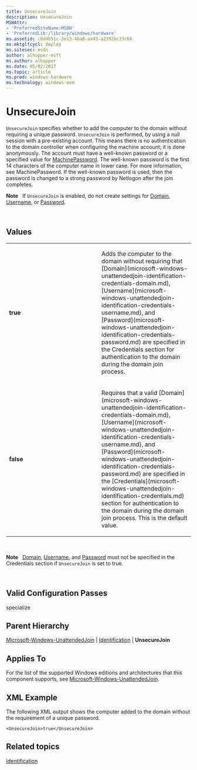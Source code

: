```yaml
---
title: UnsecureJoin
description: UnsecureJoin
MSHAttr:
- 'PreferredSiteName:MSDN'
- 'PreferredLib:/library/windows/hardware'
ms.assetid: c0d4b51c-3e13-4ba8-aa43-a2392bc33c66
ms.mktglfcycl: deploy
ms.sitesec: msdn
author: alhopper-msft
ms.author: alhopper
ms.date: 05/02/2017
ms.topic: article
ms.prod: windows-hardware
ms.technology: windows-oem
---
```


# UnsecureJoin


`UnsecureJoin` specifies whether to add the computer to the domain without requiring a unique password. `UnsecureJoin` is performed, by using a null session with a pre-existing account. This means there is no authentication to the domain controller when configuring the machine account; it is done anonymously. The account must have a well-known password or a specified value for [MachinePassword](microsoft-windows-unattendedjoin-identification-machinepassword.md). The well-known password is the first 14 characters of the computer name in lower case. For more information, see MachinePassword. If the well-known password is used, then the password is changed to a strong password by Netlogon after the join completes.

**Note**  
If `UnsecureJoin` is enabled, do not create settings for [Domain](microsoft-windows-unattendedjoin-identification-credentials-domain.md), [Username](microsoft-windows-unattendedjoin-identification-credentials-username.md), or [Password](microsoft-windows-unattendedjoin-identification-credentials-password.md).

 

## Values


<table>
<colgroup>
<col width="50%" />
<col width="50%" />
</colgroup>
<tbody>
<tr class="odd">
<td><p><strong>true</strong></p></td>
<td><p>Adds the computer to the domain without requiring that [Domain](microsoft-windows-unattendedjoin-identification-credentials-domain.md), [Username](microsoft-windows-unattendedjoin-identification-credentials-username.md), and [Password](microsoft-windows-unattendedjoin-identification-credentials-password.md) are specified in the Credentials section for authentication to the domain during the domain join process.</p></td>
</tr>
<tr class="even">
<td><p><strong>false</strong></p></td>
<td><p>Requires that a valid [Domain](microsoft-windows-unattendedjoin-identification-credentials-domain.md), [Username](microsoft-windows-unattendedjoin-identification-credentials-username.md), and [Password](microsoft-windows-unattendedjoin-identification-credentials-password.md) are specified in the [Credentials](microsoft-windows-unattendedjoin-identification-credentials.md) section for authentication to the domain during the domain join process. This is the default value.</p></td>
</tr>
</tbody>
</table>

 

**Note**  
[Domain](microsoft-windows-unattendedjoin-identification-credentials-domain.md), [Username](microsoft-windows-unattendedjoin-identification-credentials-username.md), and [Password](microsoft-windows-unattendedjoin-identification-credentials-password.md) must not be specified in the Credentials section if `UnsecureJoin` is set to true.

 

## Valid Configuration Passes


specialize

## Parent Hierarchy


[Microsoft-Windows-UnattendedJoin](microsoft-windows-unattendedjoin.md) | [Identification](microsoft-windows-unattendedjoin-identification.md) | **UnsecureJoin**

## Applies To


For the list of the supported Windows editions and architectures that this component supports, see [Microsoft-Windows-UnattendedJoin](microsoft-windows-unattendedjoin.md).

## XML Example


The following XML output shows the computer added to the domain without the requirement of a unique password.

```
<UnsecureJoin>true</UnsecureJoin>
```

## Related topics


[Identification](microsoft-windows-unattendedjoin-identification.md)

 

 








